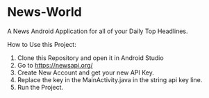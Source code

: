 # News-World
A News Android Application for all of your Daily Top Headlines.

How to Use this Project: 
1) Clone this Repository and open it in Android Studio
2) Go to https://newsapi.org/
3) Create New Account and get your new API Key.
4) Replace the key in the MainActivity.java in the string api key line.
5) Run the Project.
